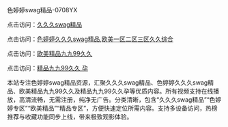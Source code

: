 色婷婷swag精品-0708YX

点击访问：<a href="https://heiliaoxqkkct.pages.dev">久久久swag精品</a>

点击访问：<a href="https://heiliaoxwd5i8.pages.dev">色婷婷久久久swag精品,欧美一区二区三区久久综合</a>

点击访问：<a href="https://heiliaowzu4ur.pages.dev">欧美精品九九99久久</a>

点击访问：<a href="https://heiliaozj3tjd.pages.dev">精品九九99久久 孕</a>

本站专注色婷婷swag精品资源，汇聚久久久swag精品、色婷婷久久久swag精品、欧美精品九九99久久及精品九九99久久孕等优质内容。所有视频支持在线播放，高清流畅，无需注册，纯净无广告。分类清晰，包含“久久久swag精品”“色婷婷专区”“欧美精品”“精品专区”，方便快速定位所需内容。支持多设备访问，热榜推荐与收藏功能同步上线，带来极致观影体验。

<span style="display:none;">[Canonical link](https://github.com/bon20250708/so79 ）</span>
